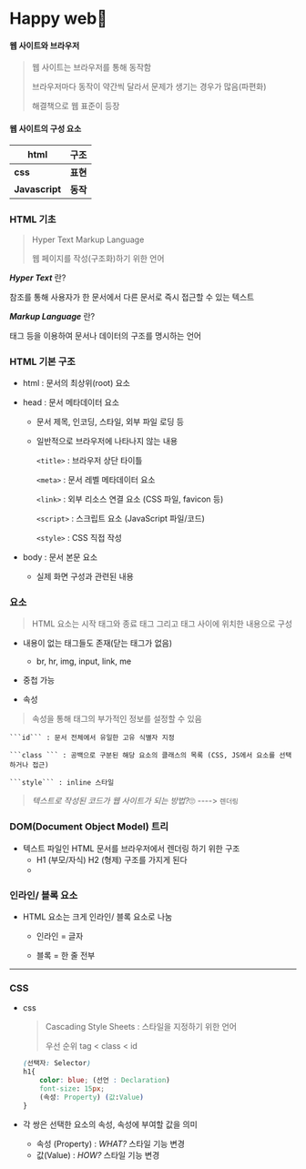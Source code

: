 # Happy web🤡

#### 웹 사이트와 브라우저

> 웹 사이트는 브라우저를 통해 동작함
>
> 브라우저마다 동작이 약간씩 달라서 문제가 생기는 경우가 많음(파편화)
>
> 해결책으로 웹 표준이 등장

#### 웹 사이트의 구성 요소

| html           | 구조     |
| -------------- | -------- |
| __css__        | __표현__ |
| __Javascript__ | __동작__ |



### HTML 기초

>  Hyper Text Markup Language
>
> 웹 페이지를 작성(구조화)하기 위한 언어



___Hyper Text___ 란?

참조를 통해 사용자가 한 문서에서 다른 문서로 즉시 접근할 수 있는 텍스트

___Markup Language___ 란?

태그 등을 이용하여 문서나 데이터의 구조를 명시하는 언어



### HTML 기본 구조

- html : 문서의 최상위(root) 요소

- head : 문서 메타데이터 요소

  - 문서 제목, 인코딩, 스타일, 외부 파일 로딩 등

  - 일반적으로 브라우저에 나타나지 않는 내용

    ```<title>``` : 브라우저 상단 타이틀

    ```<meta>``` : 문서 레벨 메타데이터 요소

    ```<link>``` : 외부 리소스 연결 요소 (CSS 파일, favicon 등)

    ```<script>``` : 스크립트 요소 (JavaScript 파일/코드)

    ```<style>``` : CSS 직접 작성

  

- body : 문서 본문 요소

  - 실제 화면 구성과 관련된 내용

### 요소

> HTML 요소는 시작 태그와 종료 태그 그리고 태그 사이에 위치한 내용으로 구성

- 내용이 없는 태그들도 존재(닫는 태그가 없음) 

  - br, hr, img, input, link, me

- 중첩 가능

  

- 속성

> 속성을 통해 태그의 부가적인 정보를 설정할 수 있음

 	```id``` : 문서 전체에서 유일한 고유 식별자 지정

 	```class ``` : 공백으로 구분된 해당 요소의 클래스의 목록 (CSS, JS에서 요소를 선택하거나 접근)

 	```style``` : inline 스타일



> _텍스트로 작성된 코드가 웹 사이트가 되는 방법?_🙄 ----> ```렌더링```



### DOM(Document Object Model) 트리

- 텍스트 파일인 HTML 문서를 브라우저에서 렌더링 하기 위한 구조
  - H1 (부모/자식)  H2 (형제)  구조를 가지게 된다
  - 

### 인라인/ 블록 요소

- HTML 요소는 크게 인라인/ 블록 요소로 나눔

  - 인라인 = 글자

  - 블록 = 한 줄 전부

    

---



### CSS

- css

  > Cascading Style Sheets : 스타일을 지정하기 위한 언어
  >
  > 우선 순위 tag  <  class  <  id

  ```css
  (선택자: Selector)
  h1{
      color: blue; (선언 : Declaration)
      font-size: 15px;
      (속성: Property) (값:Value)
  }
  ```

  

- 각 쌍은 선택한 요소의 속성, 속성에 부여할 값을 의미
  - 속성 (Property) : _WHAT?_ 스타일 기능 변경
  - 값(Value) : _HOW?_ 스타일 기능 변경
